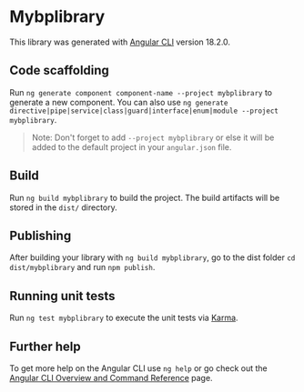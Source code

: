 # Mybplibrary

This library was generated with [Angular CLI](https://github.com/angular/angular-cli) version 18.2.0.

## Code scaffolding

Run `ng generate component component-name --project mybplibrary` to generate a new component. You can also use `ng generate directive|pipe|service|class|guard|interface|enum|module --project mybplibrary`.
> Note: Don't forget to add `--project mybplibrary` or else it will be added to the default project in your `angular.json` file. 

## Build

Run `ng build mybplibrary` to build the project. The build artifacts will be stored in the `dist/` directory.

## Publishing

After building your library with `ng build mybplibrary`, go to the dist folder `cd dist/mybplibrary` and run `npm publish`.

## Running unit tests

Run `ng test mybplibrary` to execute the unit tests via [Karma](https://karma-runner.github.io).

## Further help

To get more help on the Angular CLI use `ng help` or go check out the [Angular CLI Overview and Command Reference](https://angular.dev/tools/cli) page.
